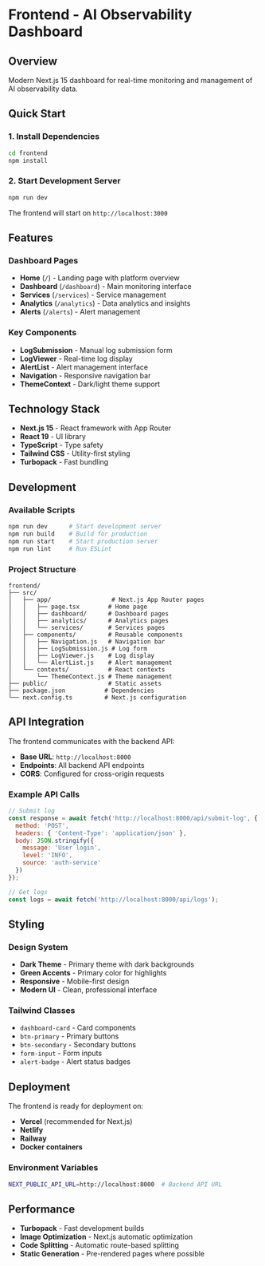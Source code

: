 # Frontend - AI Observability Dashboard

## Overview
Modern Next.js 15 dashboard for real-time monitoring and management of AI observability data.

## Quick Start

### 1. Install Dependencies
```bash
cd frontend
npm install
```

### 2. Start Development Server
```bash
npm run dev
```

The frontend will start on `http://localhost:3000`

## Features

### Dashboard Pages
- **Home** (`/`) - Landing page with platform overview
- **Dashboard** (`/dashboard`) - Main monitoring interface
- **Services** (`/services`) - Service management
- **Analytics** (`/analytics`) - Data analytics and insights
- **Alerts** (`/alerts`) - Alert management

### Key Components
- **LogSubmission** - Manual log submission form
- **LogViewer** - Real-time log display
- **AlertList** - Alert management interface
- **Navigation** - Responsive navigation bar
- **ThemeContext** - Dark/light theme support

## Technology Stack

- **Next.js 15** - React framework with App Router
- **React 19** - UI library
- **TypeScript** - Type safety
- **Tailwind CSS** - Utility-first styling
- **Turbopack** - Fast bundling

## Development

### Available Scripts
```bash
npm run dev      # Start development server
npm run build    # Build for production
npm run start    # Start production server
npm run lint     # Run ESLint
```

### Project Structure
```
frontend/
├── src/
│   ├── app/                 # Next.js App Router pages
│   │   ├── page.tsx        # Home page
│   │   ├── dashboard/      # Dashboard pages
│   │   ├── analytics/      # Analytics pages
│   │   └── services/       # Services pages
│   ├── components/         # Reusable components
│   │   ├── Navigation.js   # Navigation bar
│   │   ├── LogSubmission.js # Log form
│   │   ├── LogViewer.js    # Log display
│   │   └── AlertList.js    # Alert management
│   └── contexts/           # React contexts
│       └── ThemeContext.js # Theme management
├── public/                 # Static assets
├── package.json           # Dependencies
└── next.config.ts         # Next.js configuration
```

## API Integration

The frontend communicates with the backend API:
- **Base URL**: `http://localhost:8000`
- **Endpoints**: All backend API endpoints
- **CORS**: Configured for cross-origin requests

### Example API Calls
```javascript
// Submit log
const response = await fetch('http://localhost:8000/api/submit-log', {
  method: 'POST',
  headers: { 'Content-Type': 'application/json' },
  body: JSON.stringify({
    message: 'User login',
    level: 'INFO',
    source: 'auth-service'
  })
});

// Get logs
const logs = await fetch('http://localhost:8000/api/logs');
```

## Styling

### Design System
- **Dark Theme** - Primary theme with dark backgrounds
- **Green Accents** - Primary color for highlights
- **Responsive** - Mobile-first design
- **Modern UI** - Clean, professional interface

### Tailwind Classes
- `dashboard-card` - Card components
- `btn-primary` - Primary buttons
- `btn-secondary` - Secondary buttons
- `form-input` - Form inputs
- `alert-badge` - Alert status badges

## Deployment

The frontend is ready for deployment on:
- **Vercel** (recommended for Next.js)
- **Netlify**
- **Railway**
- **Docker containers**

### Environment Variables
```bash
NEXT_PUBLIC_API_URL=http://localhost:8000  # Backend API URL
```

## Performance

- **Turbopack** - Fast development builds
- **Image Optimization** - Next.js automatic optimization
- **Code Splitting** - Automatic route-based splitting
- **Static Generation** - Pre-rendered pages where possible